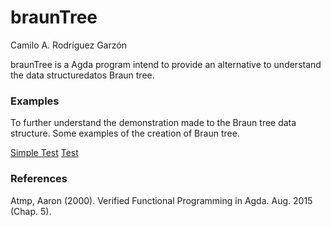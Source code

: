 # braunTree

Camilo A. Rodríguez Garzón

braunTree is a Agda program intend to provide an alternative to understand the data structuredatos Braun tree.

### Examples

To further understand the demonstration made to the Braun tree data structure. Some examples of the creation of Braun tree.

[Simple Test](https://github.com/camilorodriguezga/braunTree/blob/master/agda-braun-tree/src/test/bt-example-test-simple.agda~)
[Test](https://github.com/camilorodriguezga/braunTree/blob/master/agda-braun-tree/src/test/bt-example-test.agda)

### References

Atmp, Aaron (2000). Verified Functional Programming in Agda. Aug. 2015 (Chap. 5).